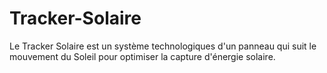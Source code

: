 # Tracker-Solaire
Le Tracker Solaire est un système technologiques d'un panneau qui suit le mouvement du Soleil pour optimiser la capture d'énergie solaire.

